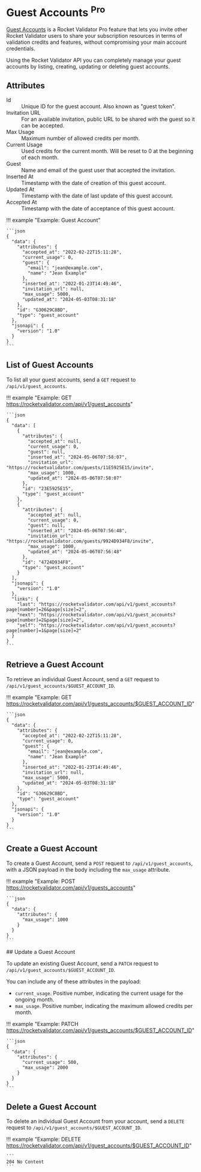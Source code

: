 # Guest Accounts <sup class="badge-pro">Pro</sup>

<a href="/guest-accounts">Guest Accounts</a> is a Rocket Validator Pro feature that lets you invite other Rocket Validator users to share your subscription resources in terms of validation credits and features, without compromising your main account credentials.

Using the Rocket Validator API you can completely manage your guest accounts by listing, creating, updating or deleting guest accounts.

## Attributes

<dl>
  <dt>Id</dt>
  <dd>Unique ID for the guest account. Also known as "guest token".</dd>

  <dt>Invitation URL</dt>
  <dd>For an available invitation, public URL to be shared with the guest so it can be accepted.</dd>

  <dt>Max Usage</dt>
  <dd>Maximum number of allowed credits per month.</dd>
  
  <dt>Current Usage</dt>
  <dd>Used credits for the current month. Will be reset to 0 at the beginning of each month.</dd>
  
  <dt>Guest</dt>
  <dd>Name and email of the guest user that accepted the invitation.</dd>
  
  <dt>Inserted At</dt>
  <dd>Timestamp with the date of creation of this guest account.</dd>
  
  <dt>Updated At</dt>
  <dd>Timestamp with the date of last update of this guest account.</dd>
  
  <dt>Accepted At</dt>
  <dd>Timestamp with the date of acceptance of this guest account.</dd>
</dl>

!!! example "Example: Guest Account"

    ```json
    {
      "data": {
        "attributes": {
          "accepted_at": "2022-02-22T15:11:28",
          "current_usage": 0,
          "guest": {
            "email": "jean@example.com",
            "name": "Jean Example"
          },
          "inserted_at": "2022-01-23T14:49:46",
          "invitation_url": null,
          "max_usage": 5000,
          "updated_at": "2024-05-03T08:31:18"
        },
        "id": "G30629C8BD",
        "type": "guest_account"
      },
      "jsonapi": {
        "version": "1.0"
      }
    }
    ```

## List of Guest Accounts

To list all your guest accounts, send a `GET` request to `/api/v1/guest_accounts`.

!!! example "Example: GET https://rocketvalidator.com/api/v1/guest_accounts"

    ```json
    {
      "data": [
        {
          "attributes": {
            "accepted_at": null,
            "current_usage": 0,
            "guest": null,
            "inserted_at": "2024-05-06T07:58:07",
            "invitation_url": "https://rocketvalidator.com/guests/11E5925E15/invite",
            "max_usage": 1000,
            "updated_at": "2024-05-06T07:58:07"
          },
          "id": "23E5925E15",
          "type": "guest_account"
        },
        {
          "attributes": {
            "accepted_at": null,
            "current_usage": 0,
            "guest": null,
            "inserted_at": "2024-05-06T07:56:48",
            "invitation_url": "https://rocketvalidator.com/guests/9924D934F8/invite",
            "max_usage": 1000,
            "updated_at": "2024-05-06T07:56:48"
          },
          "id": "4724D934F8",
          "type": "guest_account"
        }
      ],
      "jsonapi": {
        "version": "1.0"
      },
      "links": {
        "last": "https://rocketvalidator.com/api/v1/guest_accounts?page[number]=26&page[size]=2",
        "next": "https://rocketvalidator.com/api/v1/guest_accounts?page[number]=2&page[size]=2",
        "self": "https://rocketvalidator.com/api/v1/guest_accounts?page[number]=1&page[size]=2"
      }
    }
    ```

## Retrieve a Guest Account

To retrieve an individual Guest Account, send a `GET` request to `/api/v1/guest_accounts/$GUEST_ACCOUNT_ID`.

!!! example "Example: GET https://rocketvalidator.com/api/v1/guests_accounts/$GUEST_ACCOUNT_ID"

    ```json
    {
      "data": {
        "attributes": {
          "accepted_at": "2022-02-22T15:11:28",
          "current_usage": 0,
          "guest": {
            "email": "jean@example.com",
            "name": "Jean Example"
          },
          "inserted_at": "2022-01-23T14:49:46",
          "invitation_url": null,
          "max_usage": 5000,
          "updated_at": "2024-05-03T08:31:18"
        },
        "id": "G30629C8BD",
        "type": "guest_account"
      },
      "jsonapi": {
        "version": "1.0"
      }
    }
    ```

## Create a Guest Account

To create a Guest Account, send a `POST` request to `/api/v1/guest_accounts`, with a JSON payload in the body including the `max_usage` attribute.

!!! example "Example: POST https://rocketvalidator.com/api/v1/guests_accounts"

    ```json
    {
      "data": {
        "attributes": {
          "max_usage": 1000
        }
      }
    }
    ```

## Update a Guest Account

To update an existing Guest Account, send a `PATCH` request to `/api/v1/guest_accounts/$GUEST_ACCOUNT_ID`.

You can include any of these attributes in the payload:

* `current_usage`. Positive number, indicating the current usage for the ongoing month.
* `max_usage`. Positive number, indicating the maximum allowed credits per month.

!!! example "Example: PATCH https://rocketvalidator.com/api/v1/guests_accounts/$GUEST_ACCOUNT_ID"

    ```json
    {
      "data": {
        "attributes": {
          "current_usage": 500,
          "max_usage": 2000
        }
      }
    }
    ```

## Delete a Guest Account

To delete an individual Guest Account from your account, send a `DELETE` request to `/api/v1/guest_accounts/$GUEST_ACCOUNT_ID`.

!!! example "Example: DELETE https://rocketvalidator.com/api/v1/guest_accounts/$GUEST_ACCOUNT_ID"

    ```
    204 No Content
    ```    